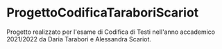 # ProgettoCodificaTaraboriScariot
Progetto realizzato per l'esame di Codifica di Testi nell'anno accademico 2021/2022 da Daria Tarabori e Alessandra Scariot.
